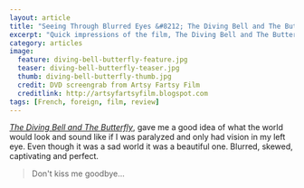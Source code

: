 ```yaml
---
layout: article
title: "Seeing Through Blurred Eyes &#8212; The Diving Bell and The Butterfly"
excerpt: "Quick impressions of the film, The Diving Bell and The Butterfly."
category: articles
image: 
  feature: diving-bell-butterfly-feature.jpg
  teaser: diving-bell-butterfly-teaser.jpg
  thumb: diving-bell-butterfly-thumb.jpg
  credit: DVD screengrab from Artsy Fartsy Film
  creditlink: http://artsyfartsyfilm.blogspot.com
tags: [French, foreign, film, review]
---
```


[*The Diving Bell and The Butterfly*](http://www.thedivingbellandthebutterfly-themovie.com/), gave me a good idea of what the world would look and sound like if I was paralyzed and only had vision in my left eye. Even though it was a sad world it was a beautiful one. Blurred, skewed, captivating and perfect.

> Don't kiss me goodbye...
